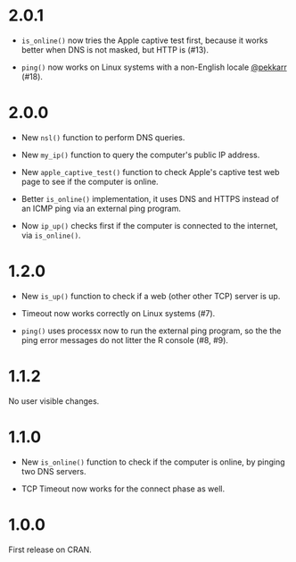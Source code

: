 
# 2.0.1

* `is_online()` now tries the Apple captive test first, because it works better
  when DNS is not masked, but HTTP is (#13).

* `ping()` now works on Linux systems with a non-English locale
  [@pekkarr](https://github.com/pekkarr) (#18).

# 2.0.0

* New `nsl()` function to perform DNS queries.

* New `my_ip()` function to query the computer's public IP address.

* New `apple_captive_test()` function to check Apple's captive test
  web page to see if the computer is online.

* Better `is_online()` implementation, it uses DNS and HTTPS instead
  of an ICMP ping via an external ping program.

* Now `ip_up()` checks first if the computer is connected to the
  internet, via `is_online()`.

# 1.2.0

* New `is_up()` function to check if a web (other other TCP) server is up.

* Timeout now works correctly on Linux systems (#7).

* `ping()` uses processx now to run the external ping program, so the
  the ping error messages do not litter the R console (#8, #9).

# 1.1.2

No user visible changes.

# 1.1.0

* New `is_online()` function to check if the computer is online, by
  pinging two DNS servers.

* TCP Timeout now works for the connect phase as well.

# 1.0.0

First release on CRAN.
